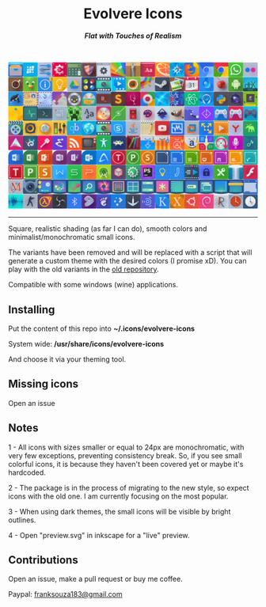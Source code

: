<div align = center>

# Evolvere Icons

***Flat with Touches of Realism***

<br>

![Preview]

</div>

---

Square, realistic shading (as far I can do), smooth colors and minimalist/monochromatic small icons.

The variants have been removed and will be replaced with a script that will generate a custom theme with the desired colors (I promise xD). You can play with the old variants in the [old repository](https://github.com/franksouza183/EvolvereSuit).

Compatible with some windows (wine) applications.

## Installing

Put the content of this repo into **~/.icons/evolvere-icons**

System wide: **/usr/share/icons/evolvere-icons**

And choose it via your theming tool.

## Missing icons

Open an issue

## Notes

1 - All icons with sizes smaller or equal to 24px are monochromatic, with very few exceptions, preventing consistency break. So, if you see small colorful icons, it is because they haven't been covered yet or maybe it's hardcoded.

2 - The package is in the process of migrating to the new style, so expect icons with the old one. I am currently focusing on the most popular.

3 - When using dark themes, the small icons will be visible by bright outlines.

4 - Open "preview.svg" in inkscape for a "live" preview.

## Contributions

Open an issue, make a pull request or buy me coffee.

Paypal: franksouza183@gmail.com


<!----------------------------------------------------------------------------->

[Preview]: Resources/preview.png 'Preview of the Evolvere Icons set'
